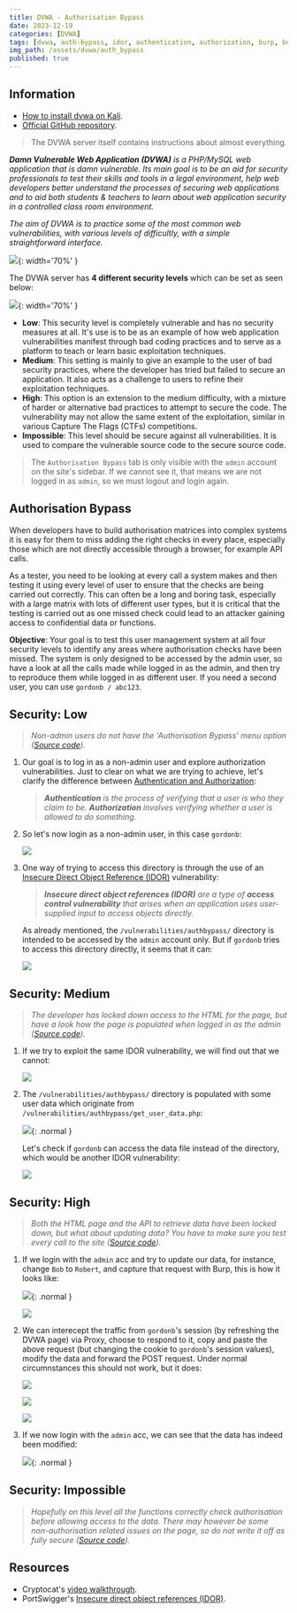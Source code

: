 ```yaml
---
title: DVWA - Authorisation Bypass
date: 2023-12-19
categories: [DVWA]
tags: [dvwa, auth-bypass, idor, authentication, authorization, burp, burp-repeater]
img_path: /assets/dvwa/auth_bypass
published: true
---
```


## Information

- [How to install dvwa on Kali](https://www.kali.org/tools/dvwa/).
- [Official GitHub repository](https://github.com/digininja/DVWA).

> The DVWA server itself contains instructions about almost everything.

_**Damn Vulnerable Web Application (DVWA)** is a PHP/MySQL web application that is damn vulnerable. Its main goal is to be an aid for security professionals to test their skills and tools in a legal environment, help web developers better understand the processes of securing web applications and to aid both students & teachers to learn about web application security in a controlled class room environment._

_The aim of DVWA is to practice some of the most common web vulnerabilities, with various levels of difficultly, with a simple straightforward interface._

![](dvwa_home.png){: width='70%' }

The DVWA server has **4 different security levels** which can be set as seen below:

![](security_levels.png){: width='70%' }

- **Low**: This security level is completely vulnerable and has no security measures at all. It's use is to be as an example of how web application vulnerabilities manifest through bad coding practices and to serve as a platform to teach or learn basic exploitation techniques.
- **Medium**: This setting is mainly to give an example to the user of bad security practices, where the developer has tried but failed to secure an application. It also acts as a challenge to users to refine their exploitation techniques.
- **High**: This option is an extension to the medium difficulty, with a mixture of harder or alternative bad practices to attempt to secure the code. The vulnerability may not allow the same extent of the exploitation, similar in various Capture The Flags (CTFs) competitions.
- **Impossible**: This level should be secure against all vulnerabilities. It is used to compare the vulnerable source code to the secure source code.

> The `Authorisation Bypass` tab is only visible with the `admin` account on the site's sidebar. If we cannot see it, that means we are not logged in as `admin`, so we must logout and login again.

## Authorisation Bypass

When developers have to build authorisation matrices into complex systems it is easy for them to miss adding the right checks in every place, especially those which are not directly accessible through a browser, for example API calls.

As a tester, you need to be looking at every call a system makes and then testing it using every level of user to ensure that the checks are being carried out correctly. This can often be a long and boring task, especially with a large matrix with lots of different user types, but it is critical that the testing is carried out as one missed check could lead to an attacker gaining access to confidential data or functions.

**Objective**: Your goal is to test this user management system at all four security levels to identify any areas where authorisation checks have been missed. The system is only designed to be accessed by the admin user, so have a look at all the calls made while logged in as the admin, and then try to reproduce them while logged in as different user. If you need a second user, you can use `gordonb / abc123`.

## Security: Low
> _Non-admin users do not have the 'Authorisation Bypass' menu option ([Source code](https://github.com/CSpanias/cspanias.github.io/blob/main/assets/dvwa/auth_bypass/auth_bypass_low_source.php))._

1. Our goal is to log in as a non-admin user and explore authorization vulnerabilities. Just to clear on what we are trying to achieve, let's clarify the difference between [Authentication and Authorization](https://portswigger.net/web-security/authentication#what-is-the-difference-between-authentication-and-authorization):

    > _**Authentication** is the process of verifying that a user is who they claim to be. **Authorization** involves verifying whether a user is allowed to do something._

2. So let's now login as a non-admin user, in this case `gordonb`:

    ![](gordon_login.png)

3. One way of trying to access this directory is through the use of an [Insecure Direct Object Reference (IDOR)](https://portswigger.net/web-security/access-control/idor) vulnerability:

    > _**Insecure direct object references (IDOR)** are a type of **access control vulnerability** that arises when an application uses user-supplied input to access objects directly._

    As already mentioned, the `/vulnerabilities/authbypass/` directory is intended to be accessed by the `admin` account only. But if `gordonb` tries to access this directory directly, it seems that it can: 

    ![](low_dir.png)

## Security: Medium
> _The developer has locked down access to the HTML for the page, but have a look how the page is populated when logged in as the admin ([Source code](https://github.com/CSpanias/cspanias.github.io/blob/main/assets/dvwa/auth_bypass/auth_bypass_medium_source.php))._

1. If we try to exploit the same IDOR vulnerability, we will find out that we cannot:

    ![](med_unauth.png)

2. The `/vulnerabilities/authbypass/` directory is populated with some user data which originate from `/vulnerabilities/authbypass/get_user_data.php`:

    ![](med_admin_data.png){: .normal }

    Let's check if `gordonb` can access the data file instead of the directory, which would be another IDOR vulnerability:

    ![](med_gordon_access.png)

## Security: High
> _Both the HTML page and the API to retrieve data have been locked down, but what about updating data? You have to make sure you test every call to the site ([Source code](https://github.com/CSpanias/cspanias.github.io/blob/main/assets/dvwa/auth_bypass/auth_bypass_high_source.php))._

1. If we login with the `admin` acc and try to update our data, for instance, change `Bob` to `Robert`, and capture that request with Burp, this is how it looks like:

    ![](high_update_robert.png){: .normal }

    ![](high_admin_update_request.png)

2. We can interecept the traffic from `gordonb`'s session (by refreshing the DVWA page) via Proxy, choose to respond to it, copy and paste the above request (but changing the cookie to `gordonb`'s session values), modify the data and forward the POST request. Under normal circumnstances this should not work, but it does:

    ![](high_gordon_intercept.png)

    ![](high_gordon_mod_request.png)

    ![](high_gordon_mod_request_1.png)

3. If we now login with the `admin` acc, we can see that the data has indeed been modified:

    ![](high_data_changed.png){: .normal }

## Security: Impossible
> _Hopefully on this level all the functions correctly check authorisation before allowing access to the data. There may however be some non-authorisation related issues on the page, so do not write it off as fully secure ([Source code](https://github.com/CSpanias/cspanias.github.io/blob/main/assets/dvwa/auth_bypass/auth_bypass_impossible_source.php))._

## Resources

- Cryptocat's [video walkthrough](https://www.youtube.com/watch?v=Qcgu34eWQa4&list=PLHUKi1UlEgOJLPSFZaFKMoexpM6qhOb4Q&index=17&t=68s).
- PortSwigger's [Insecure direct object references (IDOR)](https://portswigger.net/web-security/access-control/idor).